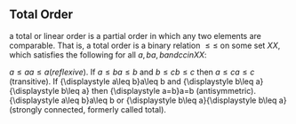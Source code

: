 

## Total Order

a total or linear order is a partial order in which any two elements are comparable. That is, a total order is a binary relation ${\displaystyle \leq }\leq$  on some set ${\displaystyle X}X$, which satisfies the following for all ${\displaystyle a,b}a,b and {\displaystyle c}c in {\displaystyle X}X$:

${\displaystyle a\leq a}{\displaystyle a\leq a} (reflexive)$.
If ${\displaystyle a\leq b}a\leq b$ and ${\displaystyle b\leq c}{\displaystyle b\leq c}$ then ${\displaystyle a\leq c}{\displaystyle a\leq c}$ (transitive).
If {\displaystyle a\leq b}a\leq b and {\displaystyle b\leq a}{\displaystyle b\leq a} then {\displaystyle a=b}a=b (antisymmetric).
{\displaystyle a\leq b}a\leq b or {\displaystyle b\leq a}{\displaystyle b\leq a} (strongly connected, formerly called total).